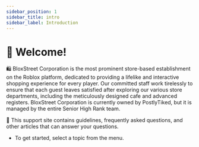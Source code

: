 ```yaml
---
sidebar_position: 1
sidebar_title: intro
sidebar_label: Introduction
---
```


# 👋 Welcome!

🛍️ BloxStreet Corporation is the most prominent store-based establishment on the Roblox platform, dedicated to providing a lifelike and interactive shopping experience for every player. Our committed staff work tirelessly to ensure that each guest leaves satisfied after exploring our various store departments, including the meticulously designed cafe and advanced registers. BloxStreet Corporation is currently owned by PostlyTiked, but it is managed by the entire Senior High Rank team.

🔎 This support site contains guidelines, frequently asked questions, and other articles that can answer your questions.
- To get started, select a topic from the menu.
